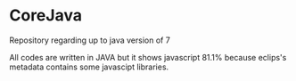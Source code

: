 # CoreJava
Repository regarding up to java version of 7

All codes are written in JAVA but it shows javascript 81.1%
because eclips's metadata contains some javascipt libraries.
